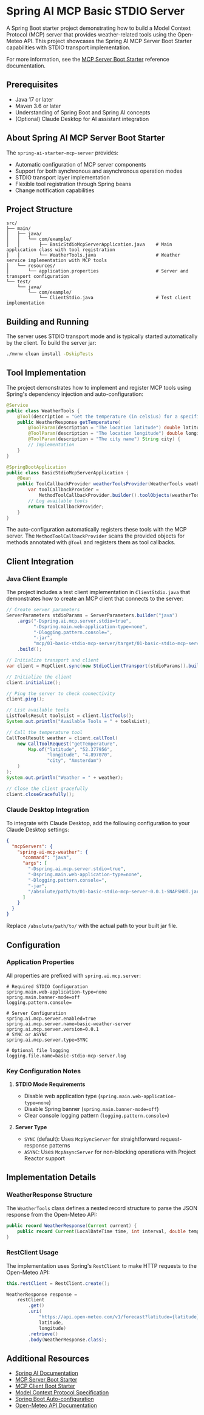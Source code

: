 # Spring AI MCP Basic STDIO Server

A Spring Boot starter project demonstrating how to build a Model Context Protocol (MCP) server that provides weather-related tools using the Open-Meteo API. This project showcases the Spring AI MCP Server Boot Starter capabilities with STDIO transport implementation.

For more information, see the [MCP Server Boot Starter](https://docs.spring.io/spring-ai/reference/api/mcp/mcp-server-boot-starter-docs.html) reference documentation.

## Prerequisites

- Java 17 or later
- Maven 3.6 or later
- Understanding of Spring Boot and Spring AI concepts
- (Optional) Claude Desktop for AI assistant integration

## About Spring AI MCP Server Boot Starter

The `spring-ai-starter-mcp-server` provides:
- Automatic configuration of MCP server components
- Support for both synchronous and asynchronous operation modes
- STDIO transport layer implementation
- Flexible tool registration through Spring beans
- Change notification capabilities

## Project Structure

```
src/
├── main/
│   ├── java/
│   │   └── com/example/
│   │       ├── BasicStdioMcpServerApplication.java    # Main application class with tool registration
│   │       └── WeatherTools.java                      # Weather service implementation with MCP tools
│   └── resources/
│       └── application.properties                     # Server and transport configuration
└── test/
    └── java/
        └── com/example/
            └── ClientStdio.java                       # Test client implementation
```

## Building and Running

The server uses STDIO transport mode and is typically started automatically by the client. To build the server jar:

```bash
./mvnw clean install -DskipTests
```

## Tool Implementation

The project demonstrates how to implement and register MCP tools using Spring's dependency injection and auto-configuration:

```java
@Service
public class WeatherTools {
    @Tool(description = "Get the temperature (in celsius) for a specific location")
    public WeatherResponse getTemperature(
        @ToolParam(description = "The location latitude") double latitude,
        @ToolParam(description = "The location longitude") double longitude,
        @ToolParam(description = "The city name") String city) {
        // Implementation
    }
}

@SpringBootApplication
public class BasicStdioMcpServerApplication {
    @Bean
    public ToolCallbackProvider weatherToolsProvider(WeatherTools weatherTools) {
        var toolCallbackProvider =
            MethodToolCallbackProvider.builder().toolObjects(weatherTools).build();
        // Log available tools
        return toolCallbackProvider;
    }
}
```

The auto-configuration automatically registers these tools with the MCP server. The `MethodToolCallbackProvider` scans the provided objects for methods annotated with `@Tool` and registers them as tool callbacks.


## Client Integration

### Java Client Example

The project includes a test client implementation in `ClientStdio.java` that demonstrates how to create an MCP client that connects to the server:

```java
// Create server parameters
ServerParameters stdioParams = ServerParameters.builder("java")
    .args("-Dspring.ai.mcp.server.stdio=true", 
          "-Dspring.main.web-application-type=none",
          "-Dlogging.pattern.console=", 
          "-jar",
          "mcp/01-basic-stdio-mcp-server/target/01-basic-stdio-mcp-server-0.0.1-SNAPSHOT.jar")
    .build();

// Initialize transport and client
var client = McpClient.sync(new StdioClientTransport(stdioParams)).build();

// Initialize the client
client.initialize();

// Ping the server to check connectivity
client.ping();

// List available tools
ListToolsResult toolsList = client.listTools();
System.out.println("Available Tools = " + toolsList);

// Call the temperature tool
CallToolResult weather = client.callTool(
    new CallToolRequest("getTemperature",
        Map.of("latitude", "52.377956", 
               "longitude", "4.897070", 
               "city", "Amsterdam")
    )
);
System.out.println("Weather = " + weather);

// Close the client gracefully
client.closeGracefully();
```

### Claude Desktop Integration

To integrate with Claude Desktop, add the following configuration to your Claude Desktop settings:

```json
{
  "mcpServers": {
    "spring-ai-mcp-weather": {
      "command": "java",
      "args": [
        "-Dspring.ai.mcp.server.stdio=true",
        "-Dspring.main.web-application-type=none",
        "-Dlogging.pattern.console=",
        "-jar",
        "/absolute/path/to/01-basic-stdio-mcp-server-0.0.1-SNAPSHOT.jar"
      ]
    }
  }
}
```

Replace `/absolute/path/to/` with the actual path to your built jar file.

## Configuration

### Application Properties

All properties are prefixed with `spring.ai.mcp.server`:

```properties
# Required STDIO Configuration
spring.main.web-application-type=none
spring.main.banner-mode=off
logging.pattern.console=

# Server Configuration
spring.ai.mcp.server.enabled=true
spring.ai.mcp.server.name=basic-weather-server
spring.ai.mcp.server.version=0.0.1
# SYNC or ASYNC
spring.ai.mcp.server.type=SYNC

# Optional file logging
logging.file.name=basic-stdio-mcp-server.log
```

### Key Configuration Notes

1. **STDIO Mode Requirements**
   - Disable web application type (`spring.main.web-application-type=none`)
   - Disable Spring banner (`spring.main.banner-mode=off`)
   - Clear console logging pattern (`logging.pattern.console=`)

2. **Server Type**
   - `SYNC` (default): Uses `McpSyncServer` for straightforward request-response patterns
   - `ASYNC`: Uses `McpAsyncServer` for non-blocking operations with Project Reactor support

## Implementation Details

### WeatherResponse Structure

The `WeatherTools` class defines a nested record structure to parse the JSON response from the Open-Meteo API:

```java
public record WeatherResponse(Current current) {
    public record Current(LocalDateTime time, int interval, double temperature_2m) {}
}
```

### RestClient Usage

The implementation uses Spring's `RestClient` to make HTTP requests to the Open-Meteo API:

```java
this.restClient = RestClient.create();

WeatherResponse response =
    restClient
        .get()
        .uri(
            "https://api.open-meteo.com/v1/forecast?latitude={latitude}&longitude={longitude}&current=temperature_2m",
            latitude,
            longitude)
        .retrieve()
        .body(WeatherResponse.class);
```

## Additional Resources

- [Spring AI Documentation](https://docs.spring.io/spring-ai/reference/)
- [MCP Server Boot Starter](https://docs.spring.io/spring-ai/reference/api/mcp/mcp-server-boot-starter-docs.html)
- [MCP Client Boot Starter](https://docs.spring.io/spring-ai/reference/api/mcp/mcp-client-boot-starter-docs.html)
- [Model Context Protocol Specification](https://modelcontextprotocol.github.io/specification/)
- [Spring Boot Auto-configuration](https://docs.spring.io/spring-boot/docs/current/reference/html/features.html#features.developing-auto-configuration)
- [Open-Meteo API Documentation](https://open-meteo.com/en/docs)
